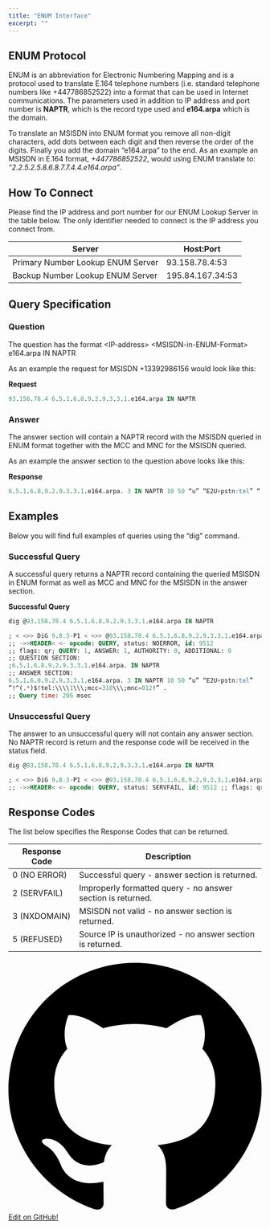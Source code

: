 ```yaml
---
title: "ENUM Interface"
excerpt: ""
---
```

## ENUM Protocol

ENUM is an abbreviation for Electronic Numbering Mapping and is a protocol used to translate E.164 telephone numbers (i.e. standard telephone numbers like +447786852522) into a format that can be used in Internet communications. The parameters used in addition to IP address and port number is **NAPTR**, which is the record type used and **e164.arpa** which is the domain.

To translate an MSISDN into ENUM format you remove all non-digit characters, add dots between each digit and then reverse the order of the digits. Finally you add the domain “e164.arpa” to the end. As an example an MSISDN in E.164 format, *+447786852522*, would using ENUM translate to: *“2.2.5.2.5.8.6.8.7.7.4.4.e164.arpa”*.

## How To Connect

Please find the IP address and port number for our ENUM Lookup Server in the table below. The only identifier needed to connect is the IP address you connect from.

|          Server                         |     Host:Port             |
| --------------------------------- | ---------------- |
| Primary Number Lookup ENUM Server | 93.158.78.4:53   |
| Backup Number Lookup ENUM Server  | 195.84.167.34:53 |

## Query Specification

### Question

The question has the format \<IP-address\> \<MSISDN-in-ENUM-Format\> e164.arpa IN NAPTR

As an example the request for MSISDN +13392986156 would look like this:

**Request**
```sql
93.158.78.4 6.5.1.6.8.9.2.9.3.3.1.e164.arpa IN NAPTR

```


### Answer

The answer section will contain a NAPTR record with the MSISDN queried in ENUM format together with the MCC and MNC for the MSISDN queried.

As an example the answer section to the question above looks like this:

**Response**
```sql
6.5.1.6.8.9.2.9.3.3.1.e164.arpa. 3 IN NAPTR 10 50 “u” “E2U+pstn:tel” “!^(.*)$!tel:\\\\1\\\;mcc=310\\\;mnc=012!”

```


## Examples

Below you will find full examples of queries using the “dig” command.

### Successful Query

A successful query returns a NAPTR record containing the queried MSISDN in ENUM format as well as MCC and MNC for the MSISDN in the answer section.

**Successful Query**
```sql
dig @93.158.78.4 6.5.1.6.8.9.2.9.3.3.1.e164.arpa IN NAPTR

; < <>> DiG 9.8.3-P1 < <>> @93.158.78.4 6.5.1.6.8.9.2.9.3.3.1.e164.arpa IN NAPTR
;; ->>HEADER< <- opcode: QUERY, status: NOERROR, id: 9512
;; flags: qr; QUERY: 1, ANSWER: 1, AUTHORITY: 0, ADDITIONAL: 0
;; QUESTION SECTION:
;6.5.1.6.8.9.2.9.3.3.1.e164.arpa. IN NAPTR
;; ANSWER SECTION:
6.5.1.6.8.9.2.9.3.3.1.e164.arpa. 3 IN NAPTR 10 50 “u” “E2U+pstn:tel”
“!^(.*)$!tel:\\\\1\\\;mcc=310\\\;mnc=012!” .
;; Query time: 206 msec
```


### Unsuccessful Query

The answer to an unsuccessful query will not contain any answer section. No NAPTR record is return and the response code will be received in the status field.
```sql
dig @93.158.78.4 6.5.1.6.8.9.2.9.3.3.1.e164.arpa IN NAPTR

; < <>> DiG 9.8.3-P1 < <>> @93.158.78.4 6.5.1.6.8.9.2.9.3.3.1.e164.arpa IN NAPTR
;; ->>HEADER< <- opcode: QUERY, status: SERVFAIL, id: 9512 ;; flags: qr; QUERY: 1, ANSWER: 0, AUTHORITY: 0, ADDITIONAL: 0 ;; QUESTION SECTION: ;6.5.1.6.8.9.2.9.3.3.1.e164.arpa. IN NAPTR ;; Query time: 202 msec
```


## Response Codes

The list below specifies the Response Codes that can be returned.

|       Response Code            |                    Description                                         |
| ----------------- | ----------------------------------------------------------- |
| 0 (NO ERROR)      | Successful query - answer section is returned.              |
| 2 (SERVFAIL)      | Improperly formatted query - no answer section is returned. |
| 3 (NXDOMAIN)      | MSISDN not valid - no answer section is returned.           |
| 5 (REFUSED)       | Source IP is unauthorized - no answer section is returned.  |

<a class="gitbutton pill" target="_blank" href="https://github.com/sinch/docs/blob/master/docs/number-lookup/number-lookup-enum-interface.md">
                        <span class="icon medium">
                            <svg xmlns="http://www.w3.org/2000/svg" role="img" viewBox="0 0 24 24"><title>GitHub icon</title><path d="M 12 0.297 c -6.63 0 -12 5.373 -12 12 c 0 5.303 3.438 9.8 8.205 11.385 c 0.6 0.113 0.82 -0.258 0.82 -0.577 c 0 -0.285 -0.01 -1.04 -0.015 -2.04 c -3.338 0.724 -4.042 -1.61 -4.042 -1.61 C 4.422 18.07 3.633 17.7 3.633 17.7 c -1.087 -0.744 0.084 -0.729 0.084 -0.729 c 1.205 0.084 1.838 1.236 1.838 1.236 c 1.07 1.835 2.809 1.305 3.495 0.998 c 0.108 -0.776 0.417 -1.305 0.76 -1.605 c -2.665 -0.3 -5.466 -1.332 -5.466 -5.93 c 0 -1.31 0.465 -2.38 1.235 -3.22 c -0.135 -0.303 -0.54 -1.523 0.105 -3.176 c 0 0 1.005 -0.322 3.3 1.23 c 0.96 -0.267 1.98 -0.399 3 -0.405 c 1.02 0.006 2.04 0.138 3 0.405 c 2.28 -1.552 3.285 -1.23 3.285 -1.23 c 0.645 1.653 0.24 2.873 0.12 3.176 c 0.765 0.84 1.23 1.91 1.23 3.22 c 0 4.61 -2.805 5.625 -5.475 5.92 c 0.42 0.36 0.81 1.096 0.81 2.22 c 0 1.606 -0.015 2.896 -0.015 3.286 c 0 0.315 0.21 0.69 0.825 0.57 C 20.565 22.092 24 17.592 24 12.297 c 0 -6.627 -5.373 -12 -12 -12" /></svg>
                        </span>
                        Edit on GitHub!</a>